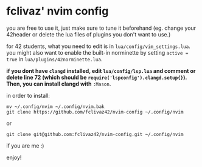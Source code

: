 # fclivaz' nvim config

you are free to use it, just make sure to tune it beforehand (eg. change your 42header or delete the lua files of plugins you don't want to use.)

for 42 students, what you need to edit is in `lua/config/vim_settings.lua`. you might also want to enable the built-in norminette by setting `active = true` in `lua/plugins/42norminette.lua`.

**if you dont have `clangd` installed, edit `lua/config/lsp.lua` and comment or delete line 72 (which should be `require('lspconfig').clangd.setup{}`). Then, you can install clangd with** `:Mason`.

in order to install:

```shell
mv ~/.config/nvim ~/.config/nvim.bak
git clone https://github.com/fclivaz42/nvim-config ~/.config/nvim
```
or 
```shell
git clone git@github.com:fclivaz42/nvim-config.git ~/.config/nvim
```
if you are me :)

enjoy!
